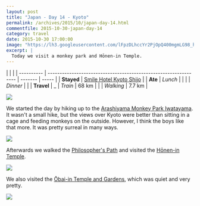 ```yaml
---
layout: post
title: "Japan - Day 14 - Kyoto"
permalink: /archives/2015/10/japan-day-14.html
commentfile: 2015-10-30-japan-day-14
category: travel
date: 2015-10-30 17:00:00
image: "https://lh3.googleusercontent.com/lFpzDLhccYr2PjOpQ400mgmLG98_hBWXQDBxm6i4P-x6wXnRby798n9rUG0cU-omBjRzei7IZpdFn5QaiO-AdDuSV9smQOcOpIZ-pGMcLIgpHtRSz10u_DvqWDFAzHRq0pblCJJYyjk=w1920-h1080"
excerpt: |
  Today we visit a monkey park and Hōnen-in Temple.
---
```


|            |                                                                  |
| ---------- | ---------------------------------------------------------------- | ------- | ----- |
| **Stayed** | [Smile Hotel Kyoto Shijo](https://goo.gl/maps/ND7hhFnfDVrh4SaP9) |
| **Ate**    | _Lunch_                                                          |         |
|            | _Dinner_                                                         |         |
| **Travel** | \_                                                               | _Train_ | 68 km |
|            | _Walking_                                                        | 7.7 km  |

  <a href="https://lh3.googleusercontent.com/pw/AJFCJaW6t1G3T1OLcE_GvH8n5cMsHlbaiStN47d20s1bu-XrLhoZwCzmmsk6ASvmGv5qiP2vGVdOMaef_l1A9mdMDZprmTDJihV0-D_BgfBwpBES4cwi4fcR=w1920-h1080" target="_blank">
    <img  src="https://lh3.googleusercontent.com/pw/AJFCJaW6t1G3T1OLcE_GvH8n5cMsHlbaiStN47d20s1bu-XrLhoZwCzmmsk6ASvmGv5qiP2vGVdOMaef_l1A9mdMDZprmTDJihV0-D_BgfBwpBES4cwi4fcR=h480" />
  </a>

We started the day by hiking up to the [Arashiyama Monkey Park Iwatayama](https://goo.gl/maps/bRzvdsyAii3WqoMp6). It wasn't a small hike, but the views over Kyoto were better than sitting in a cage and feeding monkeys on the outside. However, I think the boys like that more. It was pretty surreal in many ways.

  <a href="https://lh3.googleusercontent.com/pw/AJFCJaWlSO7zpr0BdArCxd4HuKOVBI1l4gtG5x5OSMj04q4jEp9hUS-YB7d_GvdJ00NmdCEOoL2OuSn8uRQm9G3XGohDwhKecEIUz28iDKb-XEyGZjd3p8wj=w1920-h1080" target="_blank">
    <img  src="https://lh3.googleusercontent.com/pw/AJFCJaWlSO7zpr0BdArCxd4HuKOVBI1l4gtG5x5OSMj04q4jEp9hUS-YB7d_GvdJ00NmdCEOoL2OuSn8uRQm9G3XGohDwhKecEIUz28iDKb-XEyGZjd3p8wj=h480" />
  </a>

Afterwards we walked the [Philosopher's Path](https://goo.gl/maps/CyQMLsSccuaTasdR7) and visited the [Hōnen-in Temple](https://goo.gl/maps/2rob6iycHa1dboLn7).

  <a href="https://lh3.googleusercontent.com/haBI9M-YH3KqRPWnNwrJDOZafJYWehm2BK_bR5JIjwtotZnXhwgsOBYybpxqMhIKBP-VHGyncrJw0CYR_Er8y--luYA9kAz5O6sV2FPvE2HHdrDg_0NPJm7-3j5xJLUrFzP9Xxz8EhA=w1920-h1080" target="_blank">
    <img  src="https://lh3.googleusercontent.com/haBI9M-YH3KqRPWnNwrJDOZafJYWehm2BK_bR5JIjwtotZnXhwgsOBYybpxqMhIKBP-VHGyncrJw0CYR_Er8y--luYA9kAz5O6sV2FPvE2HHdrDg_0NPJm7-3j5xJLUrFzP9Xxz8EhA=h480" />
  </a>

We also visited the [Ōbai-in Temple and Gardens](https://goo.gl/maps/ADCXrGcf1R4nxww27), which was quiet and very pretty.

  <a href="https://lh3.googleusercontent.com/QeP9ADR_zZzACR3Cq4H-fbRfWlVkXFZrzs_RItuO6H7ZAp85kWL9tmTyoRbWvwryVnaRF7UoQLlVcdd4q0S_QEi9ybv3ECkfeqPinhqpPTqf2dYb8cEQjzNomc4nXTFDItfOuaB7qfM=w1920-h1080" target="_blank">
    <img  src="https://lh3.googleusercontent.com/QeP9ADR_zZzACR3Cq4H-fbRfWlVkXFZrzs_RItuO6H7ZAp85kWL9tmTyoRbWvwryVnaRF7UoQLlVcdd4q0S_QEi9ybv3ECkfeqPinhqpPTqf2dYb8cEQjzNomc4nXTFDItfOuaB7qfM=h480" />
  </a>

